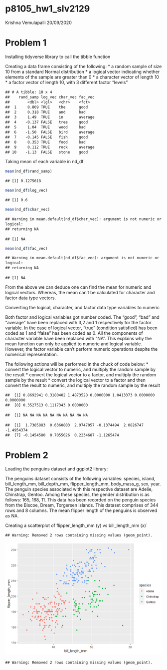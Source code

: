 p8105\_hw1\_slv2129
================
Krishna Vemulapalli
20/09/2020

# Problem 1

Installing tidyverse library to call the tibble function

Creating a data frame consisting of the following: \* a random sample of
size 10 from a standard Normal distribution \* a logical vector
indicating whether elements of the sample are greater than 0 \* a
character vector of length 10 \* a factor vector of length 10, with 3
different factor “levels”

    ## # A tibble: 10 x 4
    ##    rand_samp log_vec char_vec fac_vec
    ##        <dbl> <lgl>   <chr>    <fct>  
    ##  1     0.869 TRUE    the      good   
    ##  2     0.318 TRUE    and      bad    
    ##  3     1.49  TRUE    in       average
    ##  4    -0.137 FALSE   tree     good   
    ##  5     1.04  TRUE    wood     bad    
    ##  6    -1.50  FALSE   bird     average
    ##  7    -0.145 FALSE   fish     good   
    ##  8     0.353 TRUE    food     bad    
    ##  9     0.112 TRUE    rock     average
    ## 10    -1.13  FALSE   stone    good

Taking mean of each variable in nd\_df

``` r
mean(nd_df$rand_samp)
```

    ## [1] 0.1275618

``` r
mean(nd_df$log_vec)
```

    ## [1] 0.6

``` r
mean(nd_df$char_vec)
```

    ## Warning in mean.default(nd_df$char_vec): argument is not numeric or logical:
    ## returning NA

    ## [1] NA

``` r
mean(nd_df$fac_vec)
```

    ## Warning in mean.default(nd_df$fac_vec): argument is not numeric or logical:
    ## returning NA

    ## [1] NA

From the above we can deduce one can find the mean for numeric and
logical vectors. Whereas, the mean can’t be calculated for character and
factor data type vectors.

Converting the logical, character, and factor data type variables to
numeric

Both factor and logical variables got number coded. The “good”, “bad”
and “average” have been replaced with 3,2 and 1 respectively for the
factor variable. In the case of logical vector, “true” (condition
satisfied) has been coded as 1 and “false” has been coded as 0. All the
components of character variable have been replaced with “NA”. This
explains why the mean function can only be applied to numeric and
logical variable. However, the factor variable can’t perform numeric
operations despite the numerical representation.

The following actions will be performed in the chuck of code below: \*
convert the logical vector to numeric, and multiply the random sample by
the result \* convert the logical vector to a factor, and multiply the
random sample by the result \* convert the logical vector to a factor
and then convert the result to numeric, and multiply the random sample
by the result

    ##  [1] 0.8692941 0.3180402 1.4873528 0.0000000 1.0413373 0.0000000 0.0000000
    ##  [8] 0.3527513 0.1117343 0.0000000

    ##  [1] NA NA NA NA NA NA NA NA NA NA

    ##  [1]  1.7385883  0.6360803  2.9747057 -0.1374494  2.0826747 -1.4954374
    ##  [7] -0.1454580  0.7055026  0.2234687 -1.1265474

# Problem 2

Loading the penguins dataset and ggplot2 library:

The penguins dataset consists of the following variables: species,
island, bill\_length\_mm, bill\_depth\_mm, flipper\_length\_mm,
body\_mass\_g, sex, year. The penguin species associated with this
respective dataset are Adelie, Chinstrap, Gentoo. Among these species,
the gender distribution is as follows: 165, 168, 11. This data has been
recorded on the penguin species from the Biscoe, Dream, Torgersen
islands. This dataset comprises of 344 rows and 8 columns. The mean
flipper length of the penguins is observed as NA.

Creating a scatterplot of flipper\_length\_mm (y) vs bill\_length\_mm
(x)\`

    ## Warning: Removed 2 rows containing missing values (geom_point).

![](p8105_hw1_slv2129_files/figure-gfm/unnamed-chunk-7-1.png)<!-- -->

    ## Warning: Removed 2 rows containing missing values (geom_point).
